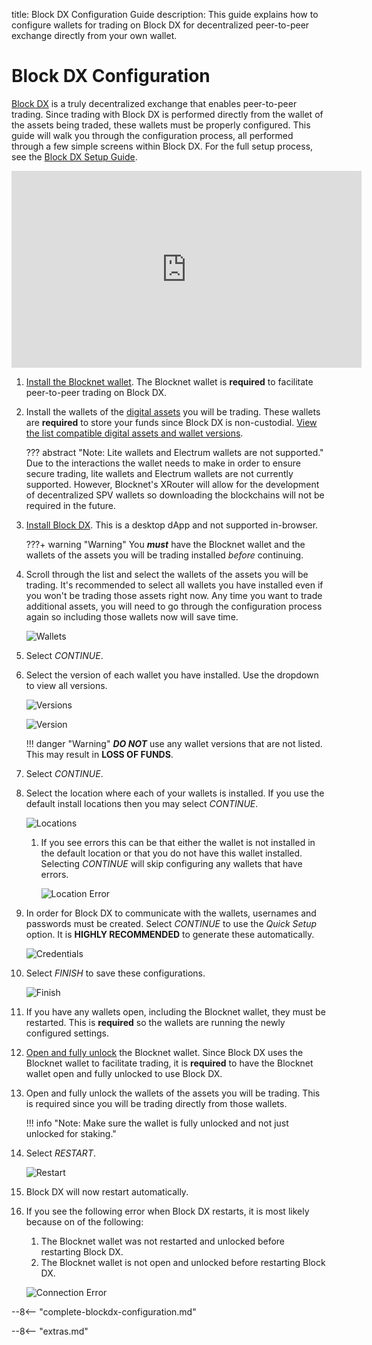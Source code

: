 title: Block DX Configuration Guide
description: This guide explains how to configure wallets for trading on Block DX for decentralized peer-to-peer exchange directly from your own wallet.


# Block DX Configuration
[Block DX](/blockdx/introduction) is a truly decentralized exchange that enables peer-to-peer trading. Since trading with Block DX is performed directly from the wallet of the assets being traded, these wallets must be properly configured. This guide will walk you through the configuration process, all performed through a few simple screens within Block DX. For the full setup process, see the [Block DX Setup Guide](/blockdx/setup).

<iframe width="560" height="315" src="https://www.youtube.com/embed/6QcyazmnXws?start=92" frameborder="0" allow="accelerometer; autoplay; encrypted-media; gyroscope; picture-in-picture" allowfullscreen></iframe>

1. [Install the Blocknet wallet](/wallet/setup). The Blocknet wallet is **required** to facilitate peer-to-peer trading on Block DX.
1. Install the wallets of the [digital assets](/resources/glossary/#digital-asset) you will be trading. These wallets are **required** to store your funds since Block DX is non-custodial. [View the list compatible digital assets and wallet versions](/blockdx/listings).

	??? abstract "Note: Lite wallets and Electrum wallets are not supported."
		Due to the interactions the wallet needs to make in order to ensure secure trading, lite wallets and Electrum wallets are not currently supported. However, Blocknet's XRouter will allow for the development of decentralized SPV wallets so downloading the blockchains will not be required in the future.

1. [Install Block DX](/blockdx/installation). This is a desktop dApp and not supported in-browser.
	
	???+ warning "Warning"
		You *__must__* have the Blocknet wallet and the wallets of the assets you will be trading installed  *before* continuing.

1. Scroll through the list and select the wallets of the assets you will be trading. It's recommended to select all wallets you have installed even if you won't be trading those assets right now. Any time you want to trade additional assets, you will need to go through the configuration process again so including those wallets now will save time.

	![Wallets](/img/blockdx/config-select-wallets.png)
	
1. Select *CONTINUE*.
1. Select the version of each wallet you have installed. Use the dropdown to view all versions.

	![Versions](/img/blockdx/config-versions.png)

	![Version](/img/blockdx/config-versions-options.png)

	!!! danger "Warning"
		*__DO NOT__* use any wallet versions that are not listed. This may result in **LOSS OF FUNDS**.

1. Select *CONTINUE*.
1. Select the location where each of your wallets is installed. If you use the default install locations then you may select *CONTINUE*.

	![Locations](/img/blockdx/config-data-dirs-1.png)
	
	1. If you see errors this can be that either the wallet is not installed in the default location or that you do not have this wallet installed. Selecting *CONTINUE* will skip configuring any wallets that have errors.

		![Location Error](/img/blockdx/config-data-dirs-2.png)
	
1. In order for Block DX to communicate with the wallets, usernames and passwords must be created. Select *CONTINUE* to use the *Quick Setup* option. It is **HIGHLY RECOMMENDED** to generate these automatically.

	![Credentials](/img/blockdx/config-credential-options.png)
	
1. Select *FINISH* to save these configurations.

	![Finish](/img/blockdx/config-finish.png)

1. If you have any wallets open, including the Blocknet wallet, they must be restarted. This is **required** so the wallets are running the newly configured settings.
1. [Open and fully unlock](/wallet/lock-unlock/#fully-unlock) the Blocknet wallet. Since Block DX uses the Blocknet wallet to facilitate trading, it is **required** to have the Blocknet wallet open and fully unlocked to use Block DX.
1. Open and fully unlock the wallets of the assets you will be trading. This is required since you will be trading directly from those wallets.

	!!! info "Note: Make sure the wallet is fully unlocked and not just unlocked for staking."

1. Select *RESTART*.

	![Restart](/img/blockdx/config-restart.png)

1. Block DX will now restart automatically.
1. If you see the following error when Block DX restarts, it is most likely because on of the following:
	1. The Blocknet wallet was not restarted and unlocked before restarting Block DX.
	1. The Blocknet wallet is not open and unlocked before restarting Block DX.

	![Connection Error](/img/blockdx/connection-error.png)

--8<-- "complete-blockdx-configuration.md"















<script type="text/javascript">
// read instructions for related links in ../snippets/extras.md
var relatedLinks = [];
</script>

--8<-- "extras.md"





